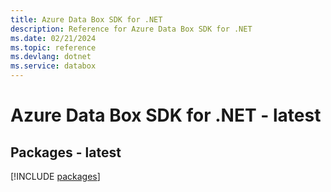 ```yaml
---
title: Azure Data Box SDK for .NET
description: Reference for Azure Data Box SDK for .NET
ms.date: 02/21/2024
ms.topic: reference
ms.devlang: dotnet
ms.service: databox
---
```

# Azure Data Box SDK for .NET - latest
## Packages - latest
[!INCLUDE [packages](data-box-index.md)]